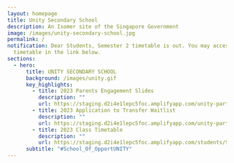```yaml
---
layout: homepage
title: Unity Secondary School
description: An Isomer site of the Singapore Government
image: /images/unity-secondary-school.jpg
permalink: /
notification: Dear Students, Semester 2 timetable is out. You may access the
  timetable in the link below.
sections:
  - hero:
      title: UNITY SECONDARY SCHOOL
      background: /images/unity.gif
      key_highlights:
        - title: 2023 Parents Engagement Slides
          description: ""
          url: https://staging.d2i4e1lepc5foc.amplifyapp.com/unity-partners/Parents/engagement-slides/
        - title: 2023 Application to Transfer Waitlist
          description: ""
          url: https://staging.d2i4e1lepc5foc.amplifyapp.com/unity-partners/Parents/2023-application-to-transfer-waitlist/
        - title: 2023 Class Timetable
          description: ""
          url: https://staging.d2i4e1lepc5foc.amplifyapp.com/students/Students-Resources/2023timetable/
      subtitle: "#School_Of_OpportUNITY"
---
```

